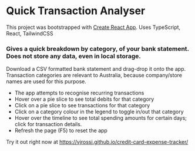 # Quick Transaction Analyser

This project was bootstrapped with [Create React App](https://github.com/facebook/create-react-app).
Uses TypeScript, React, TailwindCSS

### Gives a quick breakdown by category, of your bank statement. Does not store any data, even in local storage.

Download a CSV formatted bank statement and drag-drop it onto the app. Transaction categories are relevant to Australia,
because company/store names are used for this purpose.

- The app attempts to recognise recurring transactions
- Hover over a pie slice to see total debits for that category
- Click on a pie slice to see transactions for that category
- Click on a category colour in the legend to toggle in/out that category
- Hover over the timeline to see total spending amounts for certain days; click for transaction details.
- Refresh the page (F5) to reset the app

Try it out right now at https://vjrossi.github.io/credit-card-expense-tracker/


